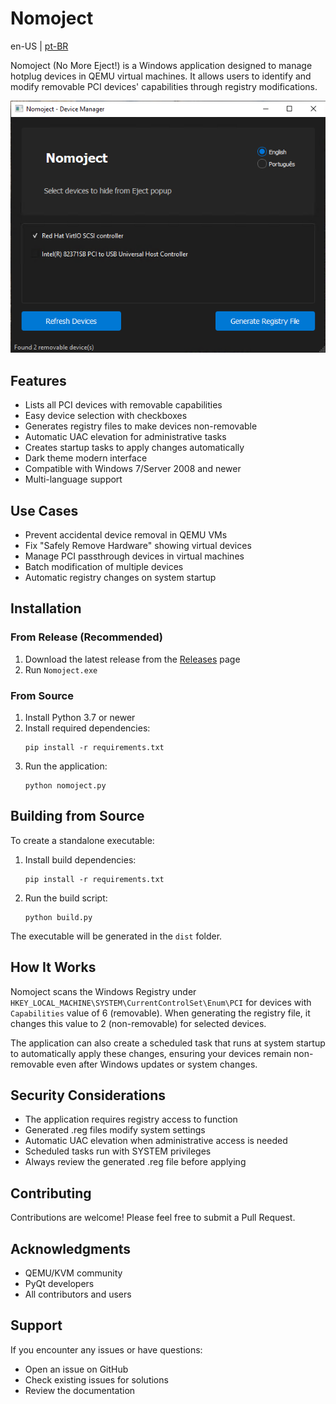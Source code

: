 # Nomoject

en-US | [pt-BR](README_br.md)

Nomoject (No More Eject!) is a Windows application designed to manage hotplug devices in QEMU virtual machines. It allows users to identify and modify removable PCI devices' capabilities through registry modifications.

![Nomoject Main Window](img/main_en.png)

## Features

- Lists all PCI devices with removable capabilities
- Easy device selection with checkboxes
- Generates registry files to make devices non-removable
- Automatic UAC elevation for administrative tasks
- Creates startup tasks to apply changes automatically
- Dark theme modern interface
- Compatible with Windows 7/Server 2008 and newer
- Multi-language support

## Use Cases

- Prevent accidental device removal in QEMU VMs
- Fix "Safely Remove Hardware" showing virtual devices
- Manage PCI passthrough devices in virtual machines
- Batch modification of multiple devices
- Automatic registry changes on system startup

## Installation

### From Release (Recommended)
1. Download the latest release from the [Releases](https://github.com/junglivre/Nomoject/releases/latest) page
2. Run `Nomoject.exe`

### From Source
1. Install Python 3.7 or newer
2. Install required dependencies:
   ```
   pip install -r requirements.txt
   ```
3. Run the application:
   ```
   python nomoject.py
   ```

## Building from Source

To create a standalone executable:

1. Install build dependencies:
   ```
   pip install -r requirements.txt
   ```

2. Run the build script:
   ```
   python build.py
   ```

The executable will be generated in the `dist` folder.

## How It Works

Nomoject scans the Windows Registry under `HKEY_LOCAL_MACHINE\SYSTEM\CurrentControlSet\Enum\PCI` for devices with `Capabilities` value of 6 (removable). When generating the registry file, it changes this value to 2 (non-removable) for selected devices.

The application can also create a scheduled task that runs at system startup to automatically apply these changes, ensuring your devices remain non-removable even after Windows updates or system changes.

## Security Considerations

- The application requires registry access to function
- Generated .reg files modify system settings
- Automatic UAC elevation when administrative access is needed
- Scheduled tasks run with SYSTEM privileges
- Always review the generated .reg file before applying

## Contributing

Contributions are welcome! Please feel free to submit a Pull Request.

## Acknowledgments

- QEMU/KVM community
- PyQt developers
- All contributors and users

## Support

If you encounter any issues or have questions:
- Open an issue on GitHub
- Check existing issues for solutions
- Review the documentation 